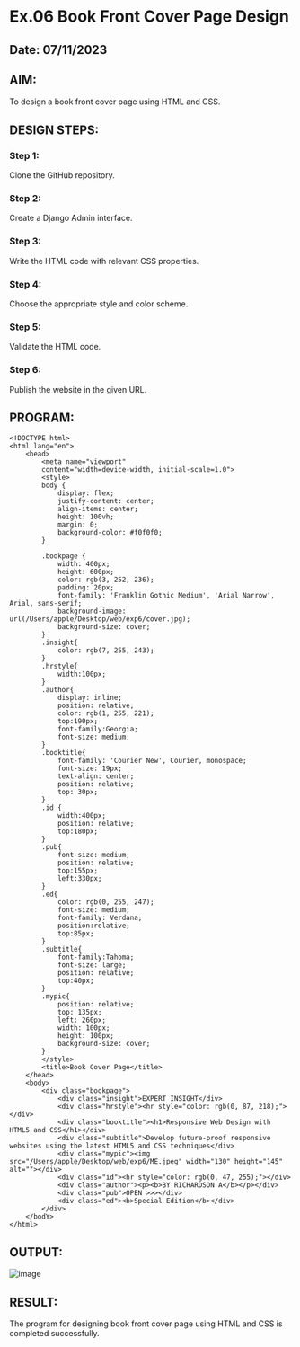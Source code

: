 # Ex.06 Book Front Cover Page Design
## Date: 07/11/2023

## AIM:
To design a book front cover page using HTML and CSS.

## DESIGN STEPS:

### Step 1:
Clone the GitHub repository.

### Step 2:
Create a Django Admin interface.

### Step 3:
Write the HTML code with relevant CSS properties.

### Step 4:
Choose the appropriate style and color scheme.

### Step 5:
Validate the HTML code.

### Step 6:
Publish the website in the given URL.

## PROGRAM:
```
<!DOCTYPE html>
<html lang="en">
    <head>
        <meta name="viewport" 
        content="width=device-width, initial-scale=1.0">
        <style>
        body {
            display: flex;
            justify-content: center;
            align-items: center;
            height: 100vh;
            margin: 0;
            background-color: #f0f0f0;
        }

        .bookpage {
            width: 400px;
            height: 600px;
            color: rgb(3, 252, 236);
            padding: 20px;
            font-family: 'Franklin Gothic Medium', 'Arial Narrow', Arial, sans-serif;
            background-image: url(/Users/apple/Desktop/web/exp6/cover.jpg);
            background-size: cover;
        }
        .insight{
            color: rgb(7, 255, 243);
        }
        .hrstyle{
            width:100px;
        }
        .author{
            display: inline;
            position: relative;
            color: rgb(1, 255, 221);
            top:190px;
            font-family:Georgia;
            font-size: medium;
        }
        .booktitle{
            font-family: 'Courier New', Courier, monospace;
            font-size: 19px;
            text-align: center;
            position: relative;
            top: 30px;
        }
        .id {
            width:400px;
            position: relative;
            top:180px;
        }
        .pub{
            font-size: medium;
            position: relative;
            top:155px;
            left:330px;
        }
        .ed{
            color: rgb(0, 255, 247);
            font-size: medium;
            font-family: Verdana;
            position:relative;
            top:85px;
        }
        .subtitle{
            font-family:Tahoma;
            font-size: large;
            position: relative;
            top:40px;
        }
        .mypic{
            position: relative;
            top: 135px;
            left: 260px;
            width: 100px;
            height: 100px;
            background-size: cover;
        }
        </style>
        <title>Book Cover Page</title>
    </head>
    <body>
        <div class="bookpage">
            <div class="insight">EXPERT INSIGHT</div>
            <div class="hrstyle"><hr style="color: rgb(0, 87, 218);"></div>
            <div class="booktitle"><h1>Responsive Web Design with HTML5 and CSS</h1></div>
            <div class="subtitle">Develop future-proof responsive websites using the latest HTML5 and CSS techniques</div>
            <div class="mypic"><img src="/Users/apple/Desktop/web/exp6/ME.jpeg" width="130" height="145" alt=""></div>
            <div class="id"><hr style="color: rgb(0, 47, 255);"></div>
            <div class="author"><p><b>BY RICHARDSON A</b></p></div>
            <div class="pub">OPEN >>></div>
            <div class="ed"><b>Special Edition</b></div>
        </div>
    </bodY>
</html>

```
## OUTPUT:

![image](https://github.com/Richard01072002/cover/assets/141472248/11d272ff-d929-4092-a846-0047f77fb54e)

## RESULT:
The program for designing book front cover page using HTML and CSS is completed successfully.
